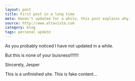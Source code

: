 ```yaml
---
layout: post
title: First post in a long time
meta: Haven't updated for a while, this post explains why.
source: http://www.altavista.com
category: blog
tags: personal update
---
```


As you probably noticed I have not updated in a while.

But this is none of your buisness!!!!!!!

Sincerely,
Jesper

This is a unfinished site. This is fake content...
